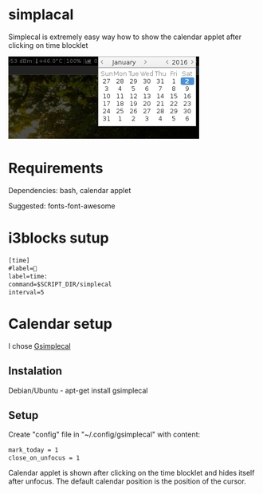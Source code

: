 # simplacal

Simplecal is extremely easy way how to show the calendar applet after clicking on time blocklet

![](screen.jpg?raw=true)


# Requirements

Dependencies:  bash, calendar applet

Suggested: fonts-font-awesome
 
# i3blocks sutup

```
[time]
#label=
label=time:
command=$SCRIPT_DIR/simplecal
interval=5

```

# Calendar setup

I chose [Gsimplecal](https://github.com/dmedvinsky/gsimplecal)

## Instalation

Debian/Ubuntu - apt-get install gsimplecal

## Setup

Create "config" file in "~/.config/gsimplecal" with content:

```
mark_today = 1
close_on_unfocus = 1

```

Calendar applet is shown after clicking on the time blocklet and hides itself after unfocus. The default calendar position is the position of the cursor.


